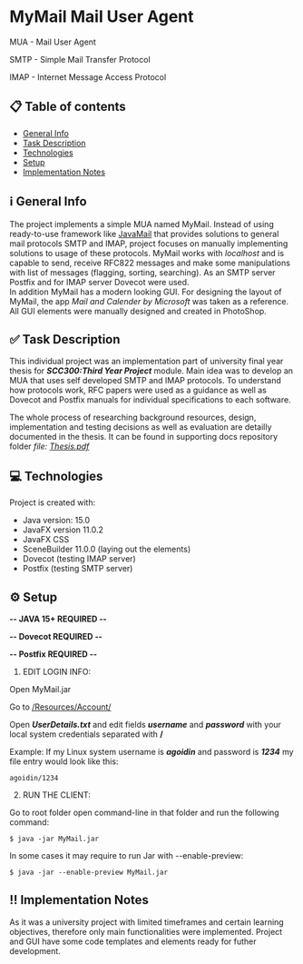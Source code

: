 # MyMail Mail User Agent

MUA - Mail User Agent

SMTP - Simple Mail Transfer Protocol

IMAP - Internet Message Access Protocol

## :clipboard: Table of contents 
  - [General Info](#information_source-general-info)
  - [Task Description](#white_check_mark-task-description)
  - [Technologies](#computer-technologies)
  - [Setup](#gear-setup)
  - [Implementation Notes](#bangbang-implementation-notes)

## :information_source: General Info
The project implements a simple MUA named MyMail. Instead of using ready-to-use framework like [JavaMail](https://javaee.github.io/javamail/) that provides solutions to general mail protocols SMTP and IMAP, project focuses on manually implementing solutions to usage of these protocols. MyMail works with *localhost*  and is capable to send, receive RFC822 messages and make some manipulations with list of messages (flagging, sorting, searching). As an SMTP server Postfix and for IMAP server Dovecot were used.  
In addition MyMail has a modern looking GUI. For designing the layout of MyMail, the app *Mail and Calender by Microsoft* was taken as a reference. All GUI elements were manually designed and created in PhotoShop.

## :white_check_mark: Task Description
This individual project was an implementation part of university final year thesis for ***SCC300:Third Year Project*** module. Main idea was to develop an MUA that uses self developed SMTP and IMAP protocols. To understand how protocols work, RFC papers were used as a guidance as well as Dovecot and Postfix manuals for individual specifications to each software.

The whole process of researching background resources, design, implementation and testing decisions as well as evaluation are detailly documented in the thesis. It can be found  in supporting docs repository folder *file: [Thesis.pdf](https://github.com/agoidin/MyMail/blob/main/SupportingDocs/Thesis.pdf)*

## :computer: Technologies
Project is created with:
* Java version: 15.0
* JavaFX version 11.0.2
* JavaFX CSS
* SceneBuilder 11.0.0 (laying out the elements)
* Dovecot (testing IMAP server) 
* Postfix (testing SMTP server)
	
## :gear: Setup

**-- JAVA 15+ REQUIRED --**

**-- Dovecot REQUIRED --**

**-- Postfix REQUIRED --**

1. EDIT LOGIN INFO:

Open MyMail.jar 

Go to [/Resources/Account/](https://github.com/agoidin/MyMail/blob/master/src/Resources/Account/)

Open ***UserDetails.txt*** and edit fields ***username*** and ***password*** with your local system credentials separated with **/**

Example: If my Linux system username is ***agoidin*** and password is ***1234*** my file entry would look like this:

```
agoidin/1234
```


2. RUN THE CLIENT:

Go to root folder open command-line in that folder and run the following command:

```
$ java -jar MyMail.jar
```

In some cases it may require to run Jar with --enable-preview:

```
$ java -jar --enable-preview MyMail.jar
```

## :bangbang: Implementation Notes
As it was a university project with limited timeframes and certain learning objectives, therefore only main functionalities were implemented. Project and GUI have some code templates and elements ready for futher development.
